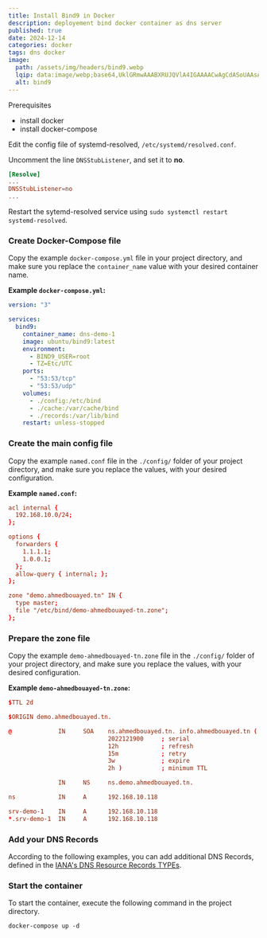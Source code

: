 ```yaml
---
title: Install Bind9 in Docker
description: deployement bind docker container as dns server
published: true
date: 2024-12-14
categories: docker
tags: dns docker  
image:
  path: /assets/img/headers/bind9.webp
  lqip: data:image/webp;base64,UklGRmwAAABXRUJQVlA4IGAAAACwAgCdASoUAAsAAgA0JQBYhiYwTxf4fBIAOENoTgAA/v5gxHsy0ULfMPCsa7uMz8Rt51R8is98Es0YtsYPkAxkAPQ2eFLFvj9noMzxw9wVYCux1twyC1/ECMgbD+U8AAA=
  alt: bind9
---
```

Prerequisites
- install docker
- install docker-compose

Edit the config file of systemd-resolved, `/etc/systemd/resolved.conf`.

Uncomment the line `DNSStubListener`, and set it to **no**.

```conf
[Resolve]
...
DNSStubListener=no
...
```
Restart the sytemd-resolved service using `sudo systemctl restart systemd-resolved`.
### Create Docker-Compose file

Copy the example `docker-compose.yml` file in your project directory, and make sure you replace the `container_name` value with your desired container name.

**Example `docker-compose.yml`:**

```yaml
version: "3"

services:
  bind9:
    container_name: dns-demo-1
    image: ubuntu/bind9:latest
    environment:
      - BIND9_USER=root
      - TZ=Etc/UTC
    ports:
      - "53:53/tcp"
      - "53:53/udp"
    volumes:
      - ./config:/etc/bind
      - ./cache:/var/cache/bind
      - ./records:/var/lib/bind
    restart: unless-stopped
```

### Create the main config file

Copy the example `named.conf` file in the `./config/` folder of your project directory, and make sure you replace the values, with your desired configuration.

**Example `named.conf`:**

```conf
acl internal {
  192.168.10.0/24;
};

options {
  forwarders {
    1.1.1.1;
    1.0.0.1;
  };
  allow-query { internal; };
};

zone "demo.ahmedbouayed.tn" IN {
  type master;
  file "/etc/bind/demo-ahmedbouayed-tn.zone";
};
```

### Prepare the zone file

Copy the example `demo-ahmedbouayed-tn.zone` file in the `./config/` folder of your project directory, and make sure you replace the values, with your desired configuration.

**Example `demo-ahmedbouayed-tn.zone`:**

```conf
$TTL 2d

$ORIGIN demo.ahmedbouayed.tn.

@             IN     SOA    ns.ahmedbouayed.tn. info.ahmedbouayed.tn (
                            2022121900     ; serial
                            12h            ; refresh
                            15m            ; retry
                            3w             ; expire
                            2h )           ; minimum TTL

              IN     NS     ns.demo.ahmedbouayed.tn.

ns            IN     A      192.168.10.118

srv-demo-1    IN     A      192.168.10.118
*.srv-demo-1  IN     A      192.168.10.118
```

### Add your DNS Records

According to the following examples, you can add additional DNS Records, defined in the [IANA's DNS Resource Records TYPEs](https://www.iana.org/assignments/dns-parameters/dns-parameters.xhtml#dns-parameters-4).


### Start the container

To start the container, execute the following command in the project directory.

```shell
docker-compose up -d
```